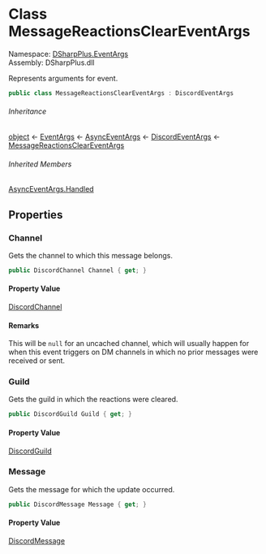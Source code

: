 # Class MessageReactionsClearEventArgs

Namespace: [DSharpPlus.EventArgs](DSharpPlus.EventArgs.md)  
Assembly: DSharpPlus.dll

Represents arguments for <xref href="DSharpPlus.DiscordClient.MessageReactionsCleared" data-throw-if-not-resolved="false"></xref> event.

```csharp
public class MessageReactionsClearEventArgs : DiscordEventArgs
```

###### Inheritance

[object](https://learn.microsoft.com/dotnet/api/system.object) ← 
[EventArgs](https://learn.microsoft.com/dotnet/api/system.eventargs) ← 
[AsyncEventArgs](DSharpPlus.AsyncEvents.AsyncEventArgs.md) ← 
[DiscordEventArgs](DSharpPlus.EventArgs.DiscordEventArgs.md) ← 
[MessageReactionsClearEventArgs](DSharpPlus.EventArgs.MessageReactionsClearEventArgs.md)

###### Inherited Members

[AsyncEventArgs.Handled](DSharpPlus.AsyncEvents.AsyncEventArgs.md\#DSharpPlus\_AsyncEvents\_AsyncEventArgs\_Handled)

## Properties

### <a id="DSharpPlus_EventArgs_MessageReactionsClearEventArgs_Channel"></a>Channel

Gets the channel to which this message belongs.

```csharp
public DiscordChannel Channel { get; }
```

#### Property Value

[DiscordChannel](DSharpPlus.Entities.DiscordChannel.md)

#### Remarks

This will be <code>null</code> for an uncached channel, which will usually happen for when this event triggers on
DM channels in which no prior messages were received or sent.

### <a id="DSharpPlus_EventArgs_MessageReactionsClearEventArgs_Guild"></a>Guild

Gets the guild in which the reactions were cleared.

```csharp
public DiscordGuild Guild { get; }
```

#### Property Value

[DiscordGuild](DSharpPlus.Entities.DiscordGuild.md)

### <a id="DSharpPlus_EventArgs_MessageReactionsClearEventArgs_Message"></a>Message

Gets the message for which the update occurred.

```csharp
public DiscordMessage Message { get; }
```

#### Property Value

[DiscordMessage](DSharpPlus.Entities.DiscordMessage.md)

